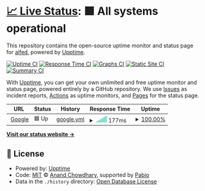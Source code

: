 # [📈 Live Status](https://atfed.github.io/hereceo-upptime): <!--live status--> **🟩 All systems operational**

This repository contains the open-source uptime monitor and status page for [alfed](https://atfed.github.io/hereceo-upptime), powered by [Upptime](https://github.com/upptime/upptime).

[![Uptime CI](https://github.com/atfed/hereceo-upptime/workflows/Uptime%20CI/badge.svg)](https://github.com/atfed/hereceo-upptime/actions?query=workflow%3A%22Uptime+CI%22)
[![Response Time CI](https://github.com/atfed/hereceo-upptime/workflows/Response%20Time%20CI/badge.svg)](https://github.com/atfed/hereceo-upptime/actions?query=workflow%3A%22Response+Time+CI%22)
[![Graphs CI](https://github.com/atfed/hereceo-upptime/workflows/Graphs%20CI/badge.svg)](https://github.com/atfed/hereceo-upptime/actions?query=workflow%3A%22Graphs+CI%22)
[![Static Site CI](https://github.com/atfed/hereceo-upptime/workflows/Static%20Site%20CI/badge.svg)](https://github.com/atfed/hereceo-upptime/actions?query=workflow%3A%22Static+Site+CI%22)
[![Summary CI](https://github.com/atfed/hereceo-upptime/workflows/Summary%20CI/badge.svg)](https://github.com/atfed/hereceo-upptime/actions?query=workflow%3A%22Summary+CI%22)

With [Upptime](https://upptime.js.org), you can get your own unlimited and free uptime monitor and status page, powered entirely by a GitHub repository. We use [Issues](https://github.com/atfed/hereceo-upptime/issues) as incident reports, [Actions](https://github.com/atfed/hereceo-upptime/actions) as uptime monitors, and [Pages](https://atfed.github.io/hereceo-upptime) for the status page.

<!--start: status pages-->
<!-- This summary is generated by Upptime (https://github.com/upptime/upptime) -->
<!-- Do not edit this manually, your changes will be overwritten -->
<!-- prettier-ignore -->
| URL | Status | History | Response Time | Uptime |
| --- | ------ | ------- | ------------- | ------ |
| <img alt="" src="https://icons.duckduckgo.com/ip3/www.google.com.ico" height="13"> [Google](https://www.google.com) | 🟩 Up | [google.yml](https://github.com/atfed/hereceo-upptime/commits/HEAD/history/google.yml) | <details><summary><img alt="Response time graph" src="./graphs/google/response-time-week.png" height="20"> 177ms</summary><br><a href="https://atfed.github.io/hereceo-upptime/history/google"><img alt="Response time 177" src="https://img.shields.io/endpoint?url=https%3A%2F%2Fraw.githubusercontent.com%2Fatfed%2Fhereceo-upptime%2FHEAD%2Fapi%2Fgoogle%2Fresponse-time.json"></a><br><a href="https://atfed.github.io/hereceo-upptime/history/google"><img alt="24-hour response time 177" src="https://img.shields.io/endpoint?url=https%3A%2F%2Fraw.githubusercontent.com%2Fatfed%2Fhereceo-upptime%2FHEAD%2Fapi%2Fgoogle%2Fresponse-time-day.json"></a><br><a href="https://atfed.github.io/hereceo-upptime/history/google"><img alt="7-day response time 177" src="https://img.shields.io/endpoint?url=https%3A%2F%2Fraw.githubusercontent.com%2Fatfed%2Fhereceo-upptime%2FHEAD%2Fapi%2Fgoogle%2Fresponse-time-week.json"></a><br><a href="https://atfed.github.io/hereceo-upptime/history/google"><img alt="30-day response time 177" src="https://img.shields.io/endpoint?url=https%3A%2F%2Fraw.githubusercontent.com%2Fatfed%2Fhereceo-upptime%2FHEAD%2Fapi%2Fgoogle%2Fresponse-time-month.json"></a><br><a href="https://atfed.github.io/hereceo-upptime/history/google"><img alt="1-year response time 177" src="https://img.shields.io/endpoint?url=https%3A%2F%2Fraw.githubusercontent.com%2Fatfed%2Fhereceo-upptime%2FHEAD%2Fapi%2Fgoogle%2Fresponse-time-year.json"></a></details> | <details><summary><a href="https://atfed.github.io/hereceo-upptime/history/google">100.00%</a></summary><a href="https://atfed.github.io/hereceo-upptime/history/google"><img alt="All-time uptime 100.00%" src="https://img.shields.io/endpoint?url=https%3A%2F%2Fraw.githubusercontent.com%2Fatfed%2Fhereceo-upptime%2FHEAD%2Fapi%2Fgoogle%2Fuptime.json"></a><br><a href="https://atfed.github.io/hereceo-upptime/history/google"><img alt="24-hour uptime 100.00%" src="https://img.shields.io/endpoint?url=https%3A%2F%2Fraw.githubusercontent.com%2Fatfed%2Fhereceo-upptime%2FHEAD%2Fapi%2Fgoogle%2Fuptime-day.json"></a><br><a href="https://atfed.github.io/hereceo-upptime/history/google"><img alt="7-day uptime 100.00%" src="https://img.shields.io/endpoint?url=https%3A%2F%2Fraw.githubusercontent.com%2Fatfed%2Fhereceo-upptime%2FHEAD%2Fapi%2Fgoogle%2Fuptime-week.json"></a><br><a href="https://atfed.github.io/hereceo-upptime/history/google"><img alt="30-day uptime 100.00%" src="https://img.shields.io/endpoint?url=https%3A%2F%2Fraw.githubusercontent.com%2Fatfed%2Fhereceo-upptime%2FHEAD%2Fapi%2Fgoogle%2Fuptime-month.json"></a><br><a href="https://atfed.github.io/hereceo-upptime/history/google"><img alt="1-year uptime 100.00%" src="https://img.shields.io/endpoint?url=https%3A%2F%2Fraw.githubusercontent.com%2Fatfed%2Fhereceo-upptime%2FHEAD%2Fapi%2Fgoogle%2Fuptime-year.json"></a></details>

<!--end: status pages-->

[**Visit our status website →**](https://atfed.github.io/hereceo-upptime)

## 📄 License

- Powered by: [Upptime](https://github.com/upptime/upptime)
- Code: [MIT](./LICENSE) © [Anand Chowdhary](https://anandchowdhary.com), supported by [Pabio](https://pabio.com)
- Data in the `./history` directory: [Open Database License](https://opendatacommons.org/licenses/odbl/1-0/)
